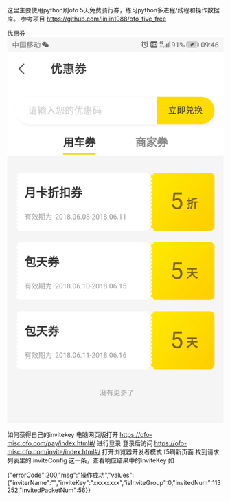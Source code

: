 这里主要使用python刷ofo 5天免费骑行券，练习python多进程/线程和操作数据库。
参考项目  https://github.com/linlin1988/ofo_five_free


优惠券
![优惠券](https://github.com/ZerryZhong/ofo_five_free/blob/master/ofo.jpg)

如何获得自己的invitekey
电脑网页版打开 https://ofo-misc.ofo.com/pay/index.html#/ 进行登录 
登录后访问 https://ofo-misc.ofo.com/invite/index.html#/
打开浏览器开发者模式
f5刷新页面
找到请求列表里的 inviteConfig 这一条，查看响应结果中的inviteKey
如

{"errorCode":200,"msg":"操作成功","values":{"inviterName":"","inviteKey":"xxxxxxxx","isInviteGroup":0,"invitedNum":113252,"invitedPacketNum":56}}
